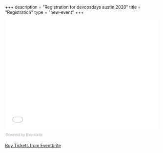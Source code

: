 +++
description = "Registration for devopsdays austin 2020"
title = "Registration"
type = "new-event"
+++
<div style="width:100%; text-align:left;"><iframe src="//eventbrite.com/tickets-external?eid=55177080132&ref=etckt" frameborder="0" height="360" width="100%" vspace="0" hspace="0" marginheight="5" marginwidth="5" scrolling="auto" allowtransparency="true"></iframe><div style="font-family:Helvetica, Arial; font-size:12px; padding:10px 0 5px; margin:2px; width:100%; text-align:left;" ><a class="powered-by-eb" style="color: #ADB0B6; text-decoration: none;" target="_blank" href="http://www.eventbrite.com/">Powered by Eventbrite</a></div></div>

<p><a href="https://devopsdaysaracaju.eventize.com.br" class="btn btn-large" target="_blank">Buy Tickets from Eventbrite</a></p>